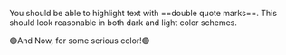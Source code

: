 You should be able to highlight text with ==double quote marks==. This should look reasonable in both dark and light color schemes.

🟢And Now, for some serious color!🟢